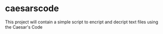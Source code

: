 # caesarscode
This project will contain a simple script to encript and decript text files using the Caesar's Code
